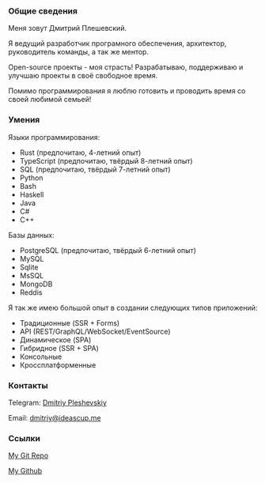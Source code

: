 ### Общие сведения

Меня зовут Дмитрий Плешевский.

Я ведущий разработчик програмного обеспечения, архитектор, руководитель команды,
а так же ментор.

Open-source проекты - моя страсть! Разрабатываю, поддерживаю и улучшаю проекты в
своё свободное время.

Помимо программирования я люблю готовить и проводить время со своей любимой
семьей!

### Умения

Языки программирования:

- Rust (предпочитаю, 4-летний опыт)
- TypeScript (предпочитаю, твёрдый 8-летний опыт)
- SQL (предпочитаю, твёрдый 7-летний опыт)
- Python
- Bash
- Haskell
- Java
- C#
- C++

Базы данных:

- PostgreSQL (предпочитаю, твёрдый 6-летний опыт)
- MySQL
- Sqlite
- MsSQL
- MongoDB
- Reddis

Я так же имею большой опыт в создании следующих типов приложений:

- Традиционные (SSR + Forms)
- API (REST/GraphQL/WebSocket/EventSource)
- Динамическое (SPA)
- Гибридное (SSR + SPA)
- Консольные
- Кроссплатформенные

### Контакты

Telegram: [Dmitriy Pleshevskiy](https://telegram.me/da_pranaya)

Email: [dmitriy@ideascup.me](mailto:dmitriy@ideascup.me)

### Ссылки

[My Git Repo](https://git.pleshevski.ru/)

[My Github](https://github.com/pleshevskiy)
